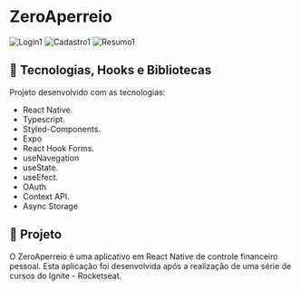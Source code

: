 # ZeroAperreio

![Login1](https://user-images.githubusercontent.com/76048368/173136220-49c34404-3b55-4f96-8a8f-f78a4d5ff1c0.png)
![Cadastro1](https://user-images.githubusercontent.com/76048368/173136232-efe386de-d7ef-469e-97c1-6649f118364e.png)
![Resumo1](https://user-images.githubusercontent.com/76048368/173136240-44744707-5228-4918-a7d2-c07106ea9c45.png)

## 🚀 Tecnologias, Hooks e Bibliotecas
Projeto desenvolvido com as tecnologias:
- React Native.
- Typescript.
- Styled-Components.
- Expo 
- React Hook Forms.
- useNavegation
- useState.
- useEfect.
- OAuth
- Context API.
- Async Storage

## 📁 Projeto

O ZeroAperreio é uma aplicativo em React Native de controle financeiro pessoal. Esta aplicação foi desenvolvida após a realização de uma série de cursos do Ignite - Rocketseat.
